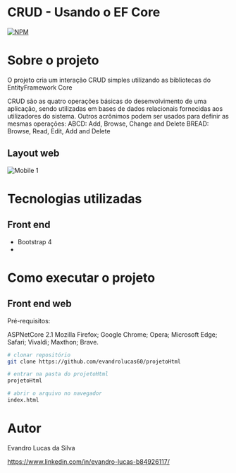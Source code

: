 # CRUD - Usando o EF Core
[![NPM](https://img.shields.io/npm/l/react)](https://github.com/evandrolucas60) 

# Sobre o projeto

O projeto cria um interação CRUD simples utilizando as bibliotecas do EntityFramework Core

CRUD são as quatro operações básicas do desenvolvimento de uma aplicação, sendo utilizadas em bases de dados relacionais fornecidas aos utilizadores do sistema. Outros acrônimos podem ser usados para definir as mesmas operações: ABCD: Add, Browse, Change and Delete BREAD: Browse, Read, Edit, Add and Delete

## Layout web
![Mobile 1](https://github.com/evandrolucas60/readme-assets-repository/blob/main/EfeitoParallaxMoonlight.gif)

# Tecnologias utilizadas

## Front end
- Bootstrap 4
- 

# Como executar o projeto

## Front end web
Pré-requisitos:

ASPNetCore 2.1
Mozilla Firefox;
Google Chrome;
Opera;
Microsoft Edge;
Safari;
Vivaldi;
Maxthon;
Brave.

```bash
# clonar repositório
git clone https://github.com/evandrolucas60/projetoHtml

# entrar na pasta do projetoHtml
projetoHtml

# abrir o arquivo no navegador
index.html 
```

# Autor

Evandro Lucas da Silva

https://www.linkedin.com/in/evandro-lucas-b84926117/
